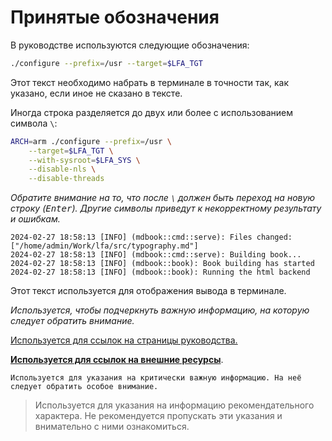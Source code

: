 # Принятые обозначения

В руководстве используются следующие обозначения:

```bash
./configure --prefix=/usr --target=$LFA_TGT
```

Этот текст необходимо набрать в терминале в точности так, как указано, если иное не сказано в тексте.

Иногда строка разделяется до двух или более с использованием символа `\`:

```bash
ARCH=arm ./configure --prefix=/usr \
    --target=$LFA_TGT \
    --with-sysroot=$LFA_SYS \
    --disable-nls \
    --disable-threads
```

*Обратите внимание на то, что после `\` должен быть переход на новую строку (<kbd>Enter</kbd>). Другие символы приведут к некорректному результату и ошибкам.*

```
2024-02-27 18:58:13 [INFO] (mdbook::cmd::serve): Files changed: ["/home/admin/Work/lfa/src/typography.md"]
2024-02-27 18:58:13 [INFO] (mdbook::cmd::serve): Building book...
2024-02-27 18:58:13 [INFO] (mdbook::book): Book building has started
2024-02-27 18:58:13 [INFO] (mdbook::book): Running the html backend
```

Этот текст используется для отображения вывода в терминале.

*Используется, чтобы подчеркнуть важную информацию, на которую следует обратить внимание.*

[Используется для ссылок на страницы руководства.](typography.md)

[**Используется для ссылок на внешние ресурсы**](https://linux-for-arm.github.io/donate.html).

```admonish warning title="Важно"
Используется для указания на критически важную информацию. На неё следует обратить особое внимание.
```

> Используется для указания на информацию рекомендательного характера. Не рекомендуется пропускать эти указания и внимательно с ними ознакомиться.
